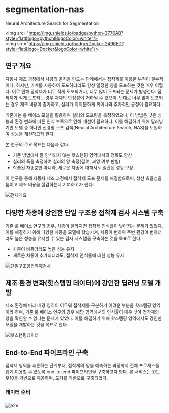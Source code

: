 # segmentation-nas
Neural Architecture Search for Segmentation

<img src="https://img.shields.io/badge/python-3776AB?style=flat&logo=python&logoColor=white"/>
<img src="https://img.shields.io/badge/Docker-2496ED?style=flat&logo=Docker&logoColor=white"/>


## 연구 개요
자동차 제조 과정에서 차량의 골격을 만드는 단계에서는 접착제를 이용한 부착이 필수적이다. 하지만, 기계를 사용하여 도포하더라도 항상 일정한 양을 도포하는 것은 매우 어렵다. 이로 인해 접착제가 너무 적게 도포되거나, 너무 많이 도포되는 문제가 발생한다. 접착제가 적게 도포되는 경우 차체의 안정성이 저하될 수 있으며, 반대로 너무 많이 도포되는 경우 제조 비용이 증가하고, 실러가 지저분하게 튀어나와 추가적인 공정이 필요하다.

기존에는 룰 베이스 모델을 활용하여 실러의 도포량을 측정하였으나, 이 방법은 낮은 성능과 환경 변화에 따른 인식 부족으로 인해 개선이 필요하다. 이를 해결하기 위해 딥러닝 기반 모델 중 하나인 신경망 구조 검색(Neural Architecture Search, NAS)을 도입하여 성능을 개선하고자 한다. 

본 연구의 주요 목표는 다음과 같다.
- 기존 방법에서 잘 인식되지 않는 핫스탬핑 영역에서의 정확도 향상
- 실러의 폭을 측정하여 실러의 양 측정(결여, 과잉 여부 판별)
- 학습된 차종뿐만 아니라, 새로운 차종에 대해서도 일관된 성능 보장

이 연구를 통해 자동차 제조 과정에서 접착제 도포 문제를 해결함으로써, 생산 효율성을 높이고 제조 비용을 절감하는데 기여하고자 한다.

![전체개요](https://github.com/CAU-AIR/segmentation-nas/assets/97182733/09603fe5-c7bf-46cc-bae0-e28a95d3383f)

## 다양한 차종에 강인한 단일 구조용 접착제 검사 시스템 구축
기존 룰 베이스 연구의 경우, 차종이 달라지면 접착제 인식률이 낮아지는 문제가 있었다. 이를 해결하기 위해 다양한 차종을 모델에 학습시켜, 차종이 변하여 주변 환경이 변하더라도 높은 성능을 유지할 수 있는 검사 시스템을 구축하는 것을 목표로 한다.

- 차종이 바뀌더라도 높은 성능 유지
- 새로운 차종이 추가되더라도, 접착제 인식률에 대한 성능 유지

![단일구조용접착제검사](https://github.com/CAU-AIR/segmentation-nas/assets/97182733/2574ef87-c450-4f98-abbf-9098ea82be10)

## 제조 환경 변화(핫스탬핑 데이터)에 강인한 딥러닝 모델 개발
제조 환경에 따라 배경 영역이 어두워 접착제를 구분하기 어려운 부분을 핫스탬핑 영역이라 하며, 기존 룰 베이스 연구의 경우 해당 영역에서의 인식률이 매우 낮아 접착제의 양을 확인할 수 없다는 문제가 있었다. 이를 해결하기 위해 핫스탬핑 영역에서도 강인한 모델을 개발하는 것을 목표로 한다.


![핫스탬핑데이터](https://github.com/CAU-AIR/segmentation-nas/assets/97182733/4a2b789e-c739-43b5-9123-7d26438f6660)

## End-to-End 파이프라인 구축
접착제 영역을 추론하는 단계부터, 접착제의 양을 예측하는 과정까지 전체 프로세스를 쉽게 이용할 수 있도록 end-to-end 파이프라인을 구축하고자 한다.
본 서비스는 윈도우10을 기반으로 제공하며, 도커를 기반으로 구축되었다.

### 데이터 준비

### 

![e2e](https://github.com/CAU-AIR/segmentation-nas/assets/97182733/ac9dba64-54c4-4882-8cfb-0bc7bf21066a)